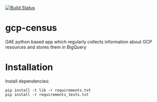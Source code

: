 [![Build Status](https://travis-ci.org/ocadotechnology/gcp-census.svg?branch=master)](https://travis-ci.org/ocadotechnology/gcp-census)
# gcp-census
GAE python based app which regularly collects information about GCP resources and stores them in BigQuery

# Installation

Install dependencies:

```
pip install -t lib -r requirements.txt
pip install -r requirements_tests.txt
```